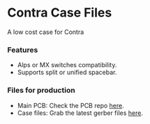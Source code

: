 # Contra Case Files
A low cost case for Contra

### Features
- Alps or MX switches compatibility.
- Supports split or unified spacebar.

### Files for production
- Main PCB: Check the PCB repo [here](https://github.com/ai03-2725/Contra).
- Case files: Grab the latest gerber files [here](https://github.com/ai03-2725/ContraPlates/tree/master/Production%20Files).